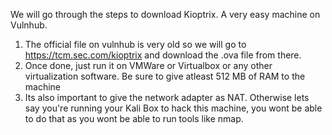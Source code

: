 We will go through the steps to download Kioptrix. A very easy machine on Vulnhub. 

1) The official file on vulnhub is very old so we will go to https://tcm.sec.com/kioptrix and download the .ova file from there.
2) Once done, just run it on VMWare or Virtualbox or any other virtualization software. Be sure to give atleast 512 MB of RAM to the machine
3) Its also important to give the network adapter as NAT. Otherwise lets say you're running your Kali Box to hack this machine, you wont be able to do that as you wont be able to run tools like nmap.
